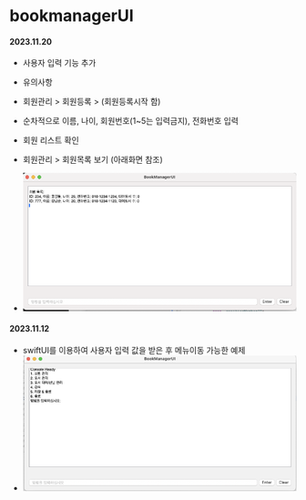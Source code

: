 # bookmanagerUI



#### 2023.11.20
- 사용자 입력 기능 추가
- 유의사항
 - 회원관리 > 회원등록 > (회원등록시작 함)
 - 순차적으로 이름, 나이, 회원번호(1~5는 입력금지), 전화번호 입력
 - 회원 리스트 확인
  - 회원관리 > 회원목록 보기 (아래화면 참조) 

- ![SampleImg](SampleImg/ImageR002.png)

#### 2023.11.12
- swiftUI를 이용하여 사용자 입력 값을 받은 후 메뉴이동 가능한 예제
- ![SampleImg](SampleImg/ImageR001.png)

